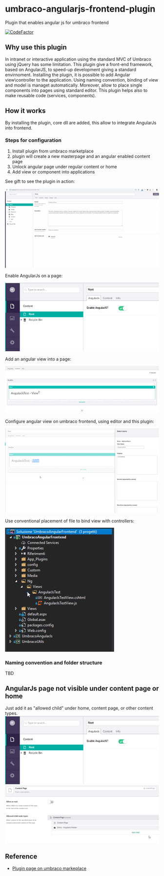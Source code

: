 # umbraco-angularjs-frontend-plugin
Plugin that enables angular js for umbraco frontend

[![CodeFactor](https://www.codefactor.io/repository/github/sintraconsulting/umbraco-angularjs-frontend-plugin/badge?style=flat-square)](https://www.codefactor.io/repository/github/sintraconsulting/umbraco-angularjs-frontend-plugin)

## Why use this plugin
In intranet or interactive application using the standard MVC of Umbraco using jQuery has some limitation. This plugin give a front-end framework, based on AngularJS, to speed-up development giving a standard envirnoment.
Installing the plugin, it is possible to add Angular view\controller to the application. Using naming convention, binding of view and model is managet automatically. Moreover, allow to place single components into pages using standard editor. This plugin helps also to make reusable code (services, components).

## How it works
By installing the plugin, core dll are added, this allow to integrate AngularJs into frontend.

###  Steps for configuration

1. Install plugin from umbraco marketplace
2. plugin will create a new masterpage and an angular enabled content page
3. Unlock angular page under regular content or home
4. Add view or component into applications

See gift to see the plugin in action:

![tutorial angular umbraco](https://raw.githubusercontent.com/Sintraconsulting/umbraco-angularjs-frontend-plugin/master/docs/images/usage.gif)


Enable AngularJs on a page:

![enable angular macro on umbraco frontend](https://raw.githubusercontent.com/Sintraconsulting/umbraco-angularjs-frontend-plugin/master/docs/images/enable-angular-umbraco.png)

Add an angular view into a page:

![add angularview on umbraco frontend](https://raw.githubusercontent.com/Sintraconsulting/umbraco-angularjs-frontend-plugin/master/docs/images/add-angular-view.png)

Configure angular view on umbraco frontend, using editor and this plugin:

![configure angular view on umbraco](https://raw.githubusercontent.com/Sintraconsulting/umbraco-angularjs-frontend-plugin/master/docs/images/configure-angular-view.png)

Use conventional placement of file to bind view with controllers:

![conventional folder placement](https://raw.githubusercontent.com/Sintraconsulting/umbraco-angularjs-frontend-plugin/master/docs/images/conventional-folder.png)




### Naming convention and folder structure
TBD

## AngularJs page not visible under content page or home
Just add it as "allowed child" under home, content page, or other content types.
![enable angular js under home of umbraco](https://raw.githubusercontent.com/Sintraconsulting/umbraco-angularjs-frontend-plugin/master/docs/images/enable-angular-umbraco.png)
![enable angular js unde content type page of umbraco](https://raw.githubusercontent.com/Sintraconsulting/umbraco-angularjs-frontend-plugin/master/docs/images/enable-on-content-page.png)


## Reference
- [Plugin page on umbraco markeplace](https://our.umbraco.com/packages/developer-tools/umbraco-angularjs-frontend-plugin/)
